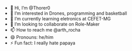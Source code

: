 - 👋 Hi, I’m @Thorer0
- 👀 I’m interested in Drones, programming and basketball
- 🌱 I’m currently learning eletronics at CEFET-MG
- 💞️ I’m looking to collaborate on Role-Maker
- 📫 How to reach me @arth_rocha
- 😄 Pronouns: he/him
- ⚡ Fun fact: I really hate papaya

<!---
Thorer0/Thorer0 is a ✨ special ✨ repository because its `README.md` (this file) appears on your GitHub profile.
You can click the Preview link to take a look at your changes.
--->

